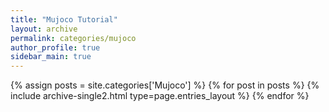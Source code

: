 ```yaml
---
title: "Mujoco Tutorial"
layout: archive
permalink: categories/mujoco
author_profile: true
sidebar_main: true
---
```



{% assign posts = site.categories['Mujoco'] %}
{% for post in posts %} {% include archive-single2.html type=page.entries_layout %} {% endfor %}
